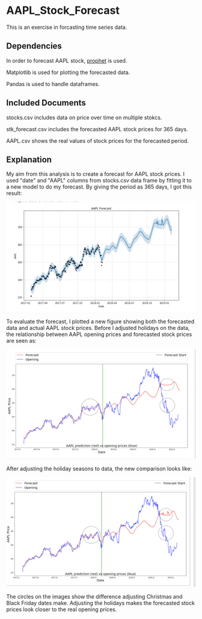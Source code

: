 # AAPL_Stock_Forecast
This is an exercise in forcasting time series data. 

## Dependencies
In order to forecast AAPL stock, [prophet](https://facebook.github.io/prophet/docs/quick_start.html) is used.



Matplotlib is used for plotting the forecasted data.

Pandas is used to handle dataframes.

## Included Documents
stocks.csv includes data on price over time on multiple stokcs.

stk_forecast.csv includes the forecasted AAPL stock prices for 365 days.

AAPL.csv shows the real values of stock prices for the forecasted period.

## Explanation

My aim from this analysis is to create a forecast for AAPL stock prices. I used "date" and "AAPL" columns from stocks.csv data frame by fitting it to a new model to do my forecast. By giving the period as 365 days, I got this result:

![](Stock%20Analysis/Images/AAPL_Forecast.png)

To evaluate the forecast, I plotted a new figure showing both the forecasted data and actual AAPL stock prices. Before I adjusted holidays on the data, the relationship between AAPL opening prices and forecasted stock prices are seen as:

![](Stock%20Analysis/Images/Before_Holiday_Adjustment.png)

After adjusting the holiday seasons to data, the new comparison looks like:

![](Stock%20Analysis/Images/Prediction_vs_Opening_Prices.png)

The circles on the images show the difference adjusting Christmas and Black Friday dates make. Adjusting the holidays makes the forecasted stock prices look closer to the real opening prices. 

